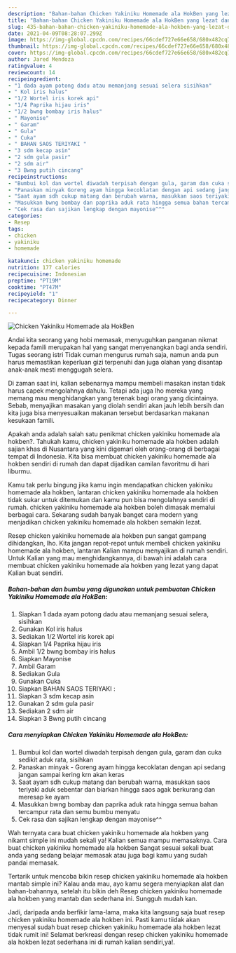 ```yaml
---
description: "Bahan-bahan Chicken Yakiniku Homemade ala HokBen yang lezat dan Mudah Dibuat"
title: "Bahan-bahan Chicken Yakiniku Homemade ala HokBen yang lezat dan Mudah Dibuat"
slug: 435-bahan-bahan-chicken-yakiniku-homemade-ala-hokben-yang-lezat-dan-mudah-dibuat
date: 2021-04-09T08:28:07.299Z
image: https://img-global.cpcdn.com/recipes/66cdef727e66e658/680x482cq70/chicken-yakiniku-homemade-ala-hokben-foto-resep-utama.jpg
thumbnail: https://img-global.cpcdn.com/recipes/66cdef727e66e658/680x482cq70/chicken-yakiniku-homemade-ala-hokben-foto-resep-utama.jpg
cover: https://img-global.cpcdn.com/recipes/66cdef727e66e658/680x482cq70/chicken-yakiniku-homemade-ala-hokben-foto-resep-utama.jpg
author: Jared Mendoza
ratingvalue: 4
reviewcount: 14
recipeingredient:
- "1 dada ayam potong dadu atau memanjang sesuai selera sisihkan"
- " Kol iris halus"
- "1/2 Wortel iris korek api"
- "1/4 Paprika hijau iris"
- "1/2 bwng bombay iris halus"
- " Mayonise"
- " Garam"
- " Gula"
- " Cuka"
- " BAHAN SAOS TERIYAKI "
- "3 sdm kecap asin"
- "2 sdm gula pasir"
- "2 sdm air"
- "3 Bwng putih cincang"
recipeinstructions:
- "Bumbui kol dan wortel diwadah terpisah dengan gula, garam dan cuka sedikit aduk rata, sisihkan"
- "Panaskan minyak Goreng ayam hingga kecoklatan dengan api sedang jangan sampai kering krn akan keras"
- "Saat ayam sdh cukup matang dan berubah warna, masukkan saos teriyaki aduk sebentar dan biarkan hingga saos agak berkurang dan meresap ke ayam"
- "Masukkan bwng bombay dan paprika aduk rata hingga semua bahan tercampur rata dan semu bumbu menyatu"
- "Cek rasa dan sajikan lengkap dengan mayonise^^"
categories:
- Resep
tags:
- chicken
- yakiniku
- homemade

katakunci: chicken yakiniku homemade 
nutrition: 177 calories
recipecuisine: Indonesian
preptime: "PT19M"
cooktime: "PT47M"
recipeyield: "1"
recipecategory: Dinner

---
```



![Chicken Yakiniku Homemade ala HokBen](https://img-global.cpcdn.com/recipes/66cdef727e66e658/680x482cq70/chicken-yakiniku-homemade-ala-hokben-foto-resep-utama.jpg)

Andai kita seorang yang hobi memasak, menyuguhkan panganan nikmat kepada famili merupakan hal yang sangat menyenangkan bagi anda sendiri. Tugas seorang istri Tidak cuman mengurus rumah saja, namun anda pun harus memastikan keperluan gizi terpenuhi dan juga olahan yang disantap anak-anak mesti menggugah selera.

Di zaman  saat ini, kalian sebenarnya mampu membeli masakan instan tidak harus capek mengolahnya dahulu. Tetapi ada juga lho mereka yang memang mau menghidangkan yang terenak bagi orang yang dicintainya. Sebab, menyajikan masakan yang diolah sendiri akan jauh lebih bersih dan kita juga bisa menyesuaikan makanan tersebut berdasarkan makanan kesukaan famili. 



Apakah anda adalah salah satu penikmat chicken yakiniku homemade ala hokben?. Tahukah kamu, chicken yakiniku homemade ala hokben adalah sajian khas di Nusantara yang kini digemari oleh orang-orang di berbagai tempat di Indonesia. Kita bisa membuat chicken yakiniku homemade ala hokben sendiri di rumah dan dapat dijadikan camilan favoritmu di hari liburmu.

Kamu tak perlu bingung jika kamu ingin mendapatkan chicken yakiniku homemade ala hokben, lantaran chicken yakiniku homemade ala hokben tidak sukar untuk ditemukan dan kamu pun bisa mengolahnya sendiri di rumah. chicken yakiniku homemade ala hokben boleh dimasak memalui berbagai cara. Sekarang sudah banyak banget cara modern yang menjadikan chicken yakiniku homemade ala hokben semakin lezat.

Resep chicken yakiniku homemade ala hokben pun sangat gampang dihidangkan, lho. Kita jangan repot-repot untuk membeli chicken yakiniku homemade ala hokben, lantaran Kalian mampu menyajikan di rumah sendiri. Untuk Kalian yang mau menghidangkannya, di bawah ini adalah cara membuat chicken yakiniku homemade ala hokben yang lezat yang dapat Kalian buat sendiri.

<!--inarticleads1-->

##### Bahan-bahan dan bumbu yang digunakan untuk pembuatan Chicken Yakiniku Homemade ala HokBen:

1. Siapkan 1 dada ayam potong dadu atau memanjang sesuai selera, sisihkan
1. Gunakan  Kol iris halus
1. Sediakan 1/2 Wortel iris korek api
1. Siapkan 1/4 Paprika hijau iris
1. Ambil 1/2 bwng bombay iris halus
1. Siapkan  Mayonise
1. Ambil  Garam
1. Sediakan  Gula
1. Gunakan  Cuka
1. Siapkan  BAHAN SAOS TERIYAKI :
1. Siapkan 3 sdm kecap asin
1. Gunakan 2 sdm gula pasir
1. Sediakan 2 sdm air
1. Siapkan 3 Bwng putih cincang




<!--inarticleads2-->

##### Cara menyiapkan Chicken Yakiniku Homemade ala HokBen:

1. Bumbui kol dan wortel diwadah terpisah dengan gula, garam dan cuka sedikit aduk rata, sisihkan
1. Panaskan minyak - Goreng ayam hingga kecoklatan dengan api sedang jangan sampai kering krn akan keras
1. Saat ayam sdh cukup matang dan berubah warna, masukkan saos teriyaki aduk sebentar dan biarkan hingga saos agak berkurang dan meresap ke ayam
1. Masukkan bwng bombay dan paprika aduk rata hingga semua bahan tercampur rata dan semu bumbu menyatu
1. Cek rasa dan sajikan lengkap dengan mayonise^^




Wah ternyata cara buat chicken yakiniku homemade ala hokben yang nikamt simple ini mudah sekali ya! Kalian semua mampu memasaknya. Cara buat chicken yakiniku homemade ala hokben Sangat sesuai sekali buat anda yang sedang belajar memasak atau juga bagi kamu yang sudah pandai memasak.

Tertarik untuk mencoba bikin resep chicken yakiniku homemade ala hokben mantab simple ini? Kalau anda mau, ayo kamu segera menyiapkan alat dan bahan-bahannya, setelah itu bikin deh Resep chicken yakiniku homemade ala hokben yang mantab dan sederhana ini. Sungguh mudah kan. 

Jadi, daripada anda berfikir lama-lama, maka kita langsung saja buat resep chicken yakiniku homemade ala hokben ini. Pasti kamu tiidak akan menyesal sudah buat resep chicken yakiniku homemade ala hokben lezat tidak rumit ini! Selamat berkreasi dengan resep chicken yakiniku homemade ala hokben lezat sederhana ini di rumah kalian sendiri,ya!.

